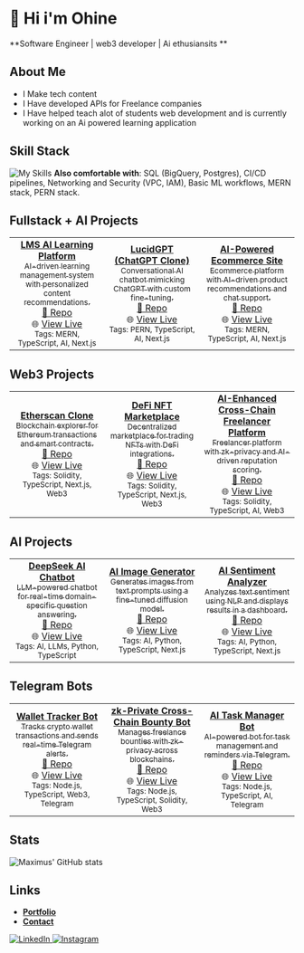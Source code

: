 # 🐐 Hi i'm Ohine
**Software Engineer | web3 developer | Ai ethusiansits **

## About Me
- I Make tech content
- I Have developed APIs for Freelance companies
- I Have helped teach alot of students web development and is currently working on an Ai powered learning application

## Skill Stack
<!-- Skill icons provided by skill-icons: https://github.com/tandpfun/skill-icons?tab=readme-ov-file#icons-list -->
![My Skills](https://skillicons.dev/icons?i=aws,docker,git,github,terraform,python,typescript,nodejs,figma,mongodb,express,react,postgres,nextjs,solidity&theme=light)
**Also comfortable with**: SQL (BigQuery, Postgres), CI/CD pipelines, Networking and Security (VPC, IAM), Basic ML workflows, MERN stack, PERN stack.

## Fullstack + AI Projects
<table>
  <tr>
    <td align="center" width="33%">
      <a href="https://github.com/maximus-soares/Projects/blob/main/Fullstack-AI/LMS-AI-Learning-Platform.md">
        <b>LMS AI Learning Platform</b><br/>
        <sub>AI-driven learning management system with personalized content recommendations.</sub><br/>
        🔗 <a href="https://github.com/maximus-soares/Projects/blob/main/Fullstack-AI/LMS-AI-Learning-Platform.md">Repo</a><br/>
        🌐 <a href="https://lms-ai-demo.nextwork.org">View Live</a><br/>
        <sub>Tags: MERN, TypeScript, AI, Next.js</sub>
    </td>
    <td align="center" width="33%">
      <a href="https://github.com/maximus-soares/Projects/blob/main/Fullstack-AI/LucidGPT.md">
        <b>LucidGPT (ChatGPT Clone)</b><br/>
        <sub>Conversational AI chatbot mimicking ChatGPT with custom fine-tuning.</sub><br/>
        🔗 <a href="https://github.com/maximus-soares/Projects/blob/main/Fullstack-AI/LucidGPT.md">Repo</a><br/>
        🌐 <a href="https://lucidgpt.nextwork.org">View Live</a><br/>
        <sub>Tags: PERN, TypeScript, AI, Next.js</sub>
    </td>
    <td align="center" width="33%">
      <a href="https://github.com/maximus-soares/Projects/blob/main/Fullstack-AI/AI-Ecommerce-Site.md">
        <b>AI-Powered Ecommerce Site</b><br/>
        <sub>Ecommerce platform with AI-driven product recommendations and chat support.</sub><br/>
        🔗 <a href="https://github.com/maximus-soares/Projects/blob/main/Fullstack-AI/AI-Ecommerce-Site.md">Repo</a><br/>
        🌐 <a href="https://ai-ecommerce.nextwork.org">View Live</a><br/>
        <sub>Tags: MERN, TypeScript, AI, Next.js</sub>
    </td>
  </tr>
</table>

## Web3 Projects
<table>
  <tr>
    <td align="center" width="33%">
      <a href="https://github.com/maximus-soares/Projects/blob/main/Web3/Etherscan.md">
        <b>Etherscan Clone</b><br/>
        <sub>Blockchain explorer for Ethereum transactions and smart contracts.</sub><br/>
        🔗 <a href="https://github.com/maximus-soares/Projects/blob/main/Web3/Etherscan.md">Repo</a><br/>
        🌐 <a href="https://etherscan-clone.nextwork.org">View Live</a><br/>
        <sub>Tags: Solidity, TypeScript, Next.js, Web3</sub>
    </td>
    <td align="center" width="33%">
      <a href="https://github.com/maximus-soares/Projects/blob/main/Web3/Defi-NFT-Marketplace.md">
        <b>DeFi NFT Marketplace</b><br/>
        <sub>Decentralized marketplace for trading NFTs with DeFi integrations.</sub><br/>
        🔗 <a href="https://github.com/maximus-soares/Projects/blob/main/Web3/Defi-NFT-Marketplace.md">Repo</a><br/>
        🌐 <a href="https://defi-nft.nextwork.org">View Live</a><br/>
        <sub>Tags: Solidity, TypeScript, Next.js, Web3</sub>
    </td>
    <td align="center" width="33%">
      <a href="https://github.com/maximus-soares/Projects/blob/main/Web3/AI-Cross-Chain-Freelancer.md">
        <b>AI-Enhanced Cross-Chain Freelancer Platform</b><br/>
        <sub>Freelancer platform with zk-privacy and AI-driven reputation scoring.</sub><br/>
        🔗 <a href="https://github.com/maximus-soares/Projects/blob/main/Web3/AI-Cross-Chain-Freelancer.md">Repo</a><br/>
        🌐 <a href="https://ai-freelancer.nextwork.org">View Live</a><br/>
        <sub>Tags: Solidity, TypeScript, AI, Web3</sub>
    </td>
  </tr>
</table>

## AI Projects
<table>
  <tr>
    <td align="center" width="33%">
      <a href="https://github.com/maximus-soares/Projects/blob/main/AI/DeepSeek-AI-Chatbot.md">
        <b>DeepSeek AI Chatbot</b><br/>
        <sub>LLM-powered chatbot for real-time domain-specific question answering.</sub><br/>
        🔗 <a href="https://github.com/maximus-soares/Projects/blob/main/AI/DeepSeek-AI-Chatbot.md">Repo</a><br/>
        🌐 <a href="https://deepseek.nextwork.org">View Live</a><br/>
        <sub>Tags: AI, LLMs, Python, TypeScript</sub>
    </td>
    <td align="center" width="33%">
      <a href="https://github.com/maximus-soares/Projects/blob/main/AI/AI-Image-Generator.md">
        <b>AI Image Generator</b><br/>
        <sub>Generates images from text prompts using a fine-tuned diffusion model.</sub><br/>
        🔗 <a href="https://github.com/maximus-soares/Projects/blob/main/AI/AI-Image-Generator.md">Repo</a><br/>
        🌐 <a href="https://ai-image-gen.nextwork.org">View Live</a><br/>
        <sub>Tags: AI, Python, TypeScript, Next.js</sub>
    </td>
    <td align="center" width="33%">
      <a href="https://github.com/maximus-soares/Projects/blob/main/AI/AI-Sentiment-Analyzer.md">
        <b>AI Sentiment Analyzer</b><br/>
        <sub>Analyzes text sentiment using NLP and displays results in a dashboard.</sub><br/>
        🔗 <a href="https://github.com/maximus-soares/Projects/blob/main/AI/AI-Sentiment-Analyzer.md">Repo</a><br/>
        🌐 <a href="https://ai-sentiment.nextwork.org">View Live</a><br/>
        <sub>Tags: AI, Python, TypeScript, Next.js</sub>
    </td>
  </tr>
</table>

## Telegram Bots
<table>
  <tr>
    <td align="center" width="33%">
      <a href="https://github.com/maximus-soares/Projects/blob/main/Telegram-Bots/Wallet-Tracker-Bot.md">
        <b>Wallet Tracker Bot</b><br/>
        <sub>Tracks crypto wallet transactions and sends real-time Telegram alerts.</sub><br/>
        🔗 <a href="https://github.com/maximus-soares/Projects/blob/main/Telegram-Bots/Wallet-Tracker-Bot.md">Repo</a><br/>
        🌐 <a href="https://t.me/WalletTrackerBot">View Live</a><br/>
        <sub>Tags: Node.js, TypeScript, Web3, Telegram</sub>
    </td>
    <td align="center" width="33%">
      <a href="https://github.com/maximus-soares/Projects/blob/main/Telegram-Bots/zk-Bounty-Bot.md">
        <b>zk-Private Cross-Chain Bounty Bot</b><br/>
        <sub>Manages freelance bounties with zk-privacy across blockchains.</sub><br/>
        🔗 <a href="https://github.com/maximus-soares/Projects/blob/main/Telegram-Bots/zk-Bounty-Bot.md">Repo</a><br/>
        🌐 <a href="https://t.me/zkBountyBot">View Live</a><br/>
        <sub>Tags: Node.js, TypeScript, Solidity, Web3</sub>
    </td>
    <td align="center" width="33%">
      <a href="https://github.com/maximus-soares/Projects/blob/main/Telegram-Bots/AI-Task-Manager-Bot.md">
        <b>AI Task Manager Bot</b><br/>
        <sub>AI-powered bot for task management and reminders via Telegram.</sub><br/>
        🔗 <a href="https://github.com/maximus-soares/Projects/blob/main/Telegram-Bots/AI-Task-Manager-Bot.md">Repo</a><br/>
        🌐 <a href="https://t.me/AITaskBot">View Live</a><br/>
        <sub>Tags: Node.js, TypeScript, AI, Telegram</sub>
    </td>
  </tr>
</table>

## Stats
<!-- Stats card by anuraghazra/github-readme-stats: https://github.com/anuraghazra/github-readme-stats -->
![Maximus' GitHub stats](https://github-readme-stats.vercel.app/api?username=maximus-soares&show_icons=true&theme=gruvbox)

## Links
<!-- Section layout inspired by: https://github.com/abhisheknaiidu/awesome-github-profile-readme?tab=readme-ov-file#descriptive- -->
- [**Portfolio**](https://learn.nextwork.org/happy_maroon_jolly_red_currant/portfolio)
- [**Contact**](mailto:maximus@nextwork.org)
<a href="https://www.linkedin.com/in/maximus-soares/" target="_blank">
  <img src="https://skillicons.dev/icons?i=linkedin" alt="LinkedIn" />
</a>
<a href="https://www.instagram.com/mmaximus.soares/" target="_blank">
  <img src="https://skillicons.dev/icons?i=instagram" alt="Instagram" />
</a>

